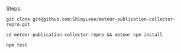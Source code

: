 Steps:

 
```
git clone git@github.com:ShinyLeee/meteor-publication-collector-repro.git
```

```
cd meteor-publication-collector-repro && meteor npm install
```

```
npm test
```